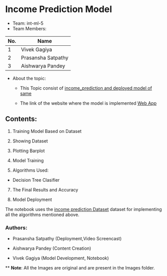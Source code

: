# Income Prediction Model

* Team: int-ml-5
 * Team Members:
 
| No. | Name |
-----|-------
1    | Vivek Gagiya
2    | Prasansha Satpathy
3    | Aishwarya Pandey


* About the topic:
    * This Topic consist of [income_prediction and deployed model of same](https://github.com/Sara-cos/Income_Prediction)
    
    * The link of the website where the model is implemented [Web App](https://incomepredictions.herokuapp.com/) 
   
   
## **Contents:**
    
 1.  Training Model Based on  Dataset
 
 2. Showing Dataset
 
 3.  Plotting Barplot
 
 4.  Model Training
 
 5.  Algorithms Used:
 
 - Decision Tree Clasifier
 
 7.  The Final Results and Accuracy

 8. Model Deployment
 
 
 The notebook uses the [income prediction Dataset](https://github.com/Sara-cos/Income_Prediction/train.csv) dataset for implementing all the algorithms mentioned above.
 

### Authors:

 * Prasansha Satpathy (Deployment,Video Screencast)

 * Aishwarya Pandey (Content Creation)

 * Vivek Gagiya (Model Development, Notebook)


** **Note**: All the Images are original and are present in the Images folder.
